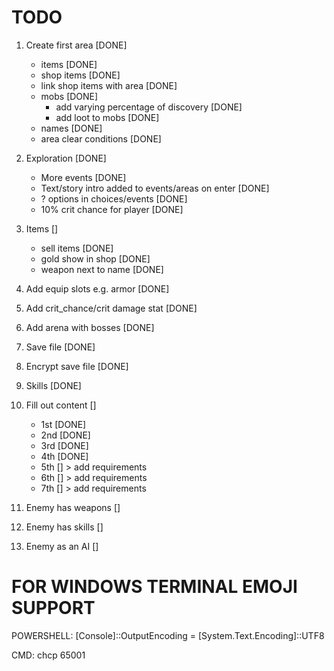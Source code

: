 # TODO

1. Create first area [DONE]
    - items [DONE]
    - shop items [DONE]
    - link shop items with area [DONE]
    - mobs [DONE]
        - add varying percentage of discovery [DONE]
        - add loot to mobs [DONE]
    - names [DONE]
    - area clear conditions [DONE]

2. Exploration [DONE]
    - More events [DONE]
    - Text/story intro added to events/areas on enter [DONE]
    - ? options in choices/events [DONE]
    - 10% crit chance for player [DONE]

3. Items []
    - sell items [DONE]
    - gold show in shop [DONE]
    - weapon next to name [DONE]

4. Add equip slots e.g. armor [DONE]

5. Add crit_chance/crit damage stat [DONE]

6. Add arena with bosses [DONE]

7. Save file [DONE]

8. Encrypt save file [DONE]

9. Skills [DONE]

10. Fill out content []
    - 1st [DONE]
    - 2nd [DONE]
    - 3rd [DONE]
    - 4th [DONE]
    - 5th [] > add requirements
    - 6th [] > add requirements
    - 7th [] > add requirements

11. Enemy has weapons []

12. Enemy has skills []

13. Enemy as an AI []


# FOR WINDOWS TERMINAL EMOJI SUPPORT
POWERSHELL:
[Console]::OutputEncoding = [System.Text.Encoding]::UTF8

CMD:
chcp 65001
